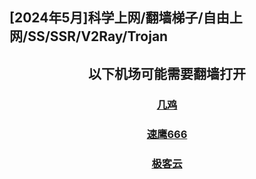 ## [2024年5月]科学上网/翻墙梯子/自由上网/SS/SSR/V2Ray/Trojan  
<!--
## 梯子 梯子推荐 电脑PC梯子 国内翻墙梯子 欧美日代理梯子  
## 梯子 梯子推荐 科学上网 翻墙 加速器 代理 机场  
-->
## <center> 以下机场可能需要翻墙打开

### <center> [几鸡](https://j03.tbcache.us/waf/HDU12) 

### <center> [速鹰666](https://sy7770.com/auth/register?code=dF7y) 
### <center> [极客云](https://jikeq87.xyz/auth/register?code=DOYt) 
 <!--
### <center> [1UPS.TOP](https://1ups.top/register?aff=156357)
### <center> [FASTLINK](https://v02.fl-aff.com/auth/register?code=A1vi) 
### <center> [奇の旅](https://www.q1travel.cloud/aff.php?aff=5290)
  -->
 
<!--
 ### <center> [奇の旅](https://www.q1travel.cloud/aff.php?aff=5290)
### <center> [1UPS.TOP](https://1ups.top/register?aff=156357)
### [https://mojie.cyou](https://mojie.cyou/#/register?code=bwiAOBZQ
### [https://www.paopao.dog](https://www.paopao.dog/#/register?code=0d4OB2HG
### [https://keko.club](https://keko.club/#/register?code=73xyhM2X
 -->
